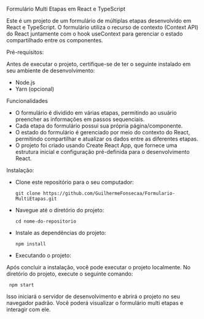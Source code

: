 Formulário Multi Etapas em React e TypeScript

Este é um projeto de um formulário de múltiplas etapas desenvolvido em React e TypeScript. O formulário utiliza o recurso de contexto (Context API) do React juntamente com o hook useContext para gerenciar o estado compartilhado entre os componentes.

Pré-requisitos:

Antes de executar o projeto, certifique-se de ter o seguinte instalado em seu ambiente de desenvolvimento:
- Node.js
- Yarn (opcional)

Funcionalidades
- O formulário é dividido em várias etapas, permitindo ao usuário preencher as informações em passos sequenciais.
- Cada etapa do formulário possui sua própria página/componente.
- O estado do formulário é gerenciado por meio do contexto do React, permitindo compartilhar e atualizar os dados entre as diferentes etapas.
- O projeto foi criado usando Create React App, que fornece uma estrutura inicial e configuração pré-definida para o desenvolvimento React.

Instalação:
- Clone este repositório para o seu computador:

      git clone https://github.com/GuilhermeFonsecaa/Formulario-MultiEtapas.git

- Navegue até o diretório do projeto:

      cd nome-do-repositorio

- Instale as dependências do projeto:

      npm install

- Executando o projeto:

Após concluir a instalação, você pode executar o projeto localmente. No diretório do projeto, execute o seguinte comando:

     npm start

Isso iniciará o servidor de desenvolvimento e abrirá o projeto no seu navegador padrão. Você poderá visualizar o formulário multi etapas e interagir com ele.
